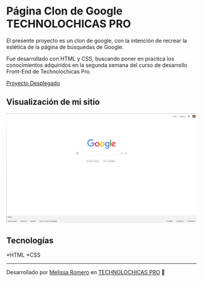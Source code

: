 # Página Clon de Google TECHNOLOCHICAS PRO 

El presente proyecto es un clon de google, con la intención de recrear la estética de la página de búsquedas de Google. 

Fue desarrollado con HTML y CSS, buscando poner en practica los conocimientos adquiridos en la segunda semana del curso de desarrollo Front-End de Technolochicas Pro. 

[Proyecto Desplegado](https://clon-google-exzw.vercel.app/)

## Visualización de mi sitio
![Página de Google](/ClonGoogle/GoogleVis.png)

## Tecnologías 

*HTML 
*CSS 

---
Desarrollado por [Melissa Romero](https://www.linkedin.com/in/karla-melissa-romero-benitez-123679295/) en [TECHNOLOCHICAS PRO](https://tecnolochicas.mx) 🍎
